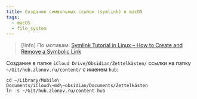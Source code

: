 ```yaml
---
title: Создание символьных ссылок (symlink) в macOS
tags:
  - macOS
  - file_system
---
```

> [!info] По мотивам: [Symlink Tutorial in Linux – How to Create and Remove a Symbolic Link](https://www.freecodecamp.org/news/symlink-tutorial-in-linux-how-to-create-and-remove-a-symbolic-link)

Создание в папке `iCloud Drive/Obsidian/Zettelkästen/` ссылки на папку `~/Git/hub.zlonov.ru/content/` с именем `hub`:
```console
cd ~/Library/Mobile\ Documents/iCloud\~md\~obsidian/Documents/Zettelkästen
ln -s ~/Git/hub.zlonov.ru/content hub
```


